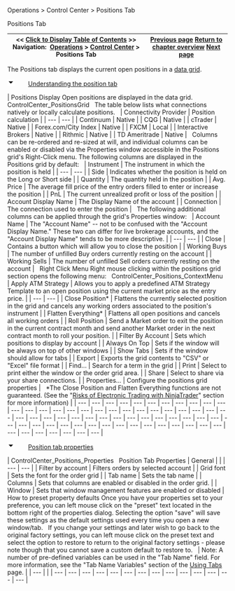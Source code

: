﻿


Operations \> Control Center \> Positions Tab






















Positions Tab







| \<\< [Click to Display Table of Contents](positions_tab.md) \>\> **Navigation:**     [Operations](operations-1.md) \> [Control Center](control_center-1.md) \> Positions Tab | [Previous page](executions_tab-1.md) [Return to chapter overview](control_center-1.md) [Next page](accounts_tab-1.md) |
| --- | --- |














The Positions tab displays the current open positions in a [data grid](data_grids-1.md).


![tog_minus](tog_minus-1.gif)        [Understanding the position tab](javascript:HMToggle('toggle','UnderstandingThePositionTab','UnderstandingThePositionTab_ICON'))




| Positions Display Open positions are displayed in the data grid.   ControlCenter_PositionsGrid   The table below lists what connections natively or locally calculate positions.     | Connectivity Provider | Position calculation | | --- | --- | | Continuum | Native | | CQG | Native | | cTrader | Native | | Forex.com/City Index | Native | | FXCM | Local | | Interactive Brokers | Native | | Rithmic | Native | | TD Ameritrade | Native |      Columns can be re\-ordered and re\-sized at will, and individual columns can be enabled or disabled via the Properties window accessible in the Positions grid's Right\-Click menu. The following columns are displayed in the Positions grid by default:     | Instrument | The instrument in which the position is held | | --- | --- | | Side | Indicates whether the position is held on the Long or Short side | | Quantity | The quantity held in the position | | Avg. Price | The average fill price of the entry orders filled to enter or increase the position | | PnL | The current unrealized profit or loss of the position | | Account Display Name | The Display Name of the account | | Connection | The connection used to enter the position |      The following additional columns can be applied through the grid's Properties window:     | Account Name | The "Account Name" \-\- not to be confused with the "Account Display Name." These two can differ for live brokerage accounts, and the "Account Display Name" tends to be more descriptive. | | --- | --- | | Close | Contains a button which will allow you to close the position | | Working Buys | The number of unfilled Buy orders currently resting on the account | | Working Sells | The number of unfilled Sell orders currently resting on the account |      Right Click Menu Right mouse clicking within the positions grid section opens the following menu:   ControlCenter_Positions_ContextMenu     | Apply ATM Strategy | Allows you to apply a predefined ATM Strategy Template to an open position using the current market price as the entry price. | | --- | --- | | Close Position\* | Flattens the currently selected position in the grid and cancels any working orders associated to the position's instrument | | Flatten Everything\* | Flattens all open positions and cancels all working orders | | Roll Position | Send a Market order to exit the position in the current contract month and send another Market order in the next contract month to roll your position. | | Filter By Account | Sets which positions to display by account | | Always On Top | Sets if the window will be always on top of other windows | | Show Tabs | Sets if the window should allow for tabs | | Export | Exports the grid contents to "CSV" or "Excel" file format | | Find... | Search for a term in the grid | | Print | Select to print either the window or the order grid area. | | Share | Select to share via your share connections. | | Properties... | Configure the positions grid properties |      \*The Close Position and Flatten Everything functions are not guaranteed. (See the "[Risks of Electronic Trading with NinjaTrader](risks_of_electronic_trading_wi-1.md)" section for more information) |
| --- | --- | --- | --- | --- | --- | --- | --- | --- | --- | --- | --- | --- | --- | --- | --- | --- | --- | --- | --- | --- | --- | --- | --- | --- | --- | --- | --- | --- | --- | --- | --- | --- | --- | --- | --- | --- | --- | --- | --- | --- | --- | --- | --- | --- | --- | --- | --- | --- | --- | --- | --- | --- | --- | --- | --- | --- | --- | --- | --- | --- | --- | --- | --- | --- |



![tog_minus](tog_minus-1.gif)        [Position tab properties](javascript:HMToggle('toggle','PositionTabProperties','PositionTabProperties_ICON'))




| ControlCenter_Positions_Properties   Position Tab Properties   | General |  | | --- | --- | | Filter by account | Filters orders by selected account | | Grid font | Sets the font for the order grid | | Tab name | Sets the tab name | | Columns | Sets that columns are enabled or disabled in the order grid. | | Window | Sets that window management features are enabled or disabled |      How to preset property defaults Once you have your properties set to your preference, you can left mouse click on the "preset" text located in the bottom right of the properties dialog. Selecting the option "save" will save these settings as the default settings used every time you open a new window/tab.   If you change your settings and later wish to go back to the original factory settings, you can left mouse click on the preset text and select the option to restore to return to the original factory settings \- please note though that you cannot save a custom default to restore to.     | Note: A number of pre\-defined variables can be used in the "Tab Name" field. For more information, see the "Tab Name Variables" section of the [Using Tabs](using_tabs-1.md) page. | | --- | |
| --- | --- | --- | --- | --- | --- | --- | --- | --- | --- | --- | --- | --- | --- |










